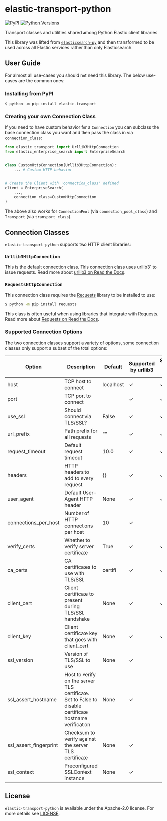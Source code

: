 # elastic-transport-python

[![PyPI](https://img.shields.io/pypi/v/elastic-transport)](https://pypi.org/elastic-transport)
[![Python Versions](https://img.shields.io/pypi/pyversions/elastic-transport)](https://pypi.org/elastic-transport)

Transport classes and utilities shared among Python Elastic client libraries

This library was lifted from [`elasticsearch-py`](https://github.com/elastic/elasticsearch-py)
and then transformed to be used across all Elastic services
rather than only Elasticsearch.

## User Guide

For almost all use-cases you should not need this library.
The below use-cases are the common ones:

### Installing from PyPI

```
$ python -m pip install elastic-transport
```

### Creating your own Connection Class

If you need to have custom behavior for a `Connection` you can subclass the
base connection class you want and then pass the class in via `connection_class`:

```python
from elastic_transport import Urllib3HttpConnection
from elastic_enterprise_search import EnterpriseSearch


class CustomHttpConnection(Urllib3HttpConnection):
    ... # Custom HTTP behavior


# Create the Client with 'connection_class' defined
client = EnterpriseSearch(
    ...,
    connection_class=CustomHttpConnection
)
```

The above also works for `ConnectionPool` (via `connection_pool_class`) and `Transport` (via `transport_class`).

## Connection Classes

`elastic-transport-python` supports two HTTP client libraries:

### `Urllib3HttpConnection`

This is the default connection class. This connection class uses urllib3` to issue requests.
Read more about [urllib3 on Read the Docs](https://urllib3.readthedocs.io).

### `RequestsHttpConnection`

This connection class requires the [Requests](https://github.com/psf/requests)
library to be installed to use:
 
```bash
$ python -m pip install requests
```

This class is often useful when using libraries that integrate with Requests.
Read more about [Requests on Read the Docs](https://requests.readthedocs.io).

### Supported Connection Options

The two connection classes support a variety of options, some connection classes
only support a subset of the total options:

| Option                 | Description                                                                                             | Default   | Supported by urllib3 | Supported by requests |
|------------------------|---------------------------------------------------------------------------------------------------------|-----------|----------------------|-----------------------|
| host                   | TCP host to connect                                                                                     | localhost | ✓                    | ✓                     |
| port                   | TCP port to connect                                                                                     |           | ✓                    | ✓                     |
| use_ssl                | Should connect via TLS/SSL?                                                                             | False     | ✓                    | ✓                     |
| url_prefix             | Path prefix for all requests                                                                            | ""        | ✓                    | ✓                     |
| request_timeout        | Default request timeout                                                                                 | 10.0      | ✓                    | ✓                     |
| headers                | HTTP headers to add to every request                                                                    | {}        | ✓                    | ✓                     |
| user_agent             | Default User-Agent HTTP header                                                                          | None      | ✓                    | ✓                     |
| connections_per_host   | Number of HTTP connections per host                                                                     | 10        | ✓                    |                       |
| verify_certs           | Whether to verify server certificate                                                                    | True      | ✓                    | ✓                     |
| ca_certs               | CA certificates to use with TLS/SSL                                                                     | certifi   | ✓                    | ✓                     |
| client_cert            | Client certificate to present during TLS/SSL handshake                                                  | None      | ✓                    | ✓                     |
| client_key             | Client certificate key that goes with client_cert                                                       | None      | ✓                    | ✓                     |
| ssl_version            | Version of TLS/SSL to use                                                                               | None      | ✓                    |                       |
| ssl_assert_hostname    | Host to verify on the server TLS certificate. Set to False to disable certificate hostname verification | None      | ✓                    |                       |
| ssl_assert_fingerprint | Checksum to verify against the server TLS certificate                                                   | None      | ✓                    |                       |
| ssl_context            | Preconfigured SSLContext instance                                                                       | None      | ✓                    |                       |

## License

`elastic-transport-python` is available under the Apache-2.0 license.
For more details see [LICENSE](https://github.com/elastic/elastic-transport-python/blob/main/LICENSE).
